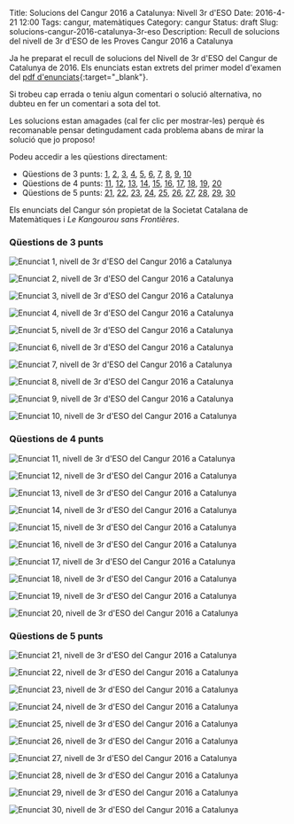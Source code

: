 Title: Solucions del Cangur 2016 a Catalunya: Nivell 3r d'ESO
Date: 2016-4-21 12:00
Tags: cangur, matemàtiques
Category: cangur
Status: draft
Slug: solucions-cangur-2016-catalunya-3r-eso
Description: Recull de solucions del nivell de 3r d'ESO de les Proves Cangur 2016 a Catalunya

Ja he preparat el recull de solucions del Nivell de 3r d'ESO del Cangur de Catalunya de 2016. Els enunciats estan extrets del primer model d'examen del [pdf d'enunciats]({filename}enunciat_2016_cat_3r_eso.pdf){:target="_blank"}.

<!-- PELICAN_END_SUMMARY -->

Si trobeu cap errada o teniu algun comentari o solució alternativa, no dubteu en fer un comentari a sota del tot.

Les solucions estan amagades (cal fer clic per mostrar-les) perquè és recomanable pensar detingudament cada problema abans de mirar la solució que jo proposo!

Podeu accedir a les qüestions directament:

* Qüestions de 3 punts:
  [1](#questio-1), [2](#questio-2), [3](#questio-3), [4](#questio-4),
  [5](#questio-5), [6](#questio-6), [7](#questio-7), [8](#questio-8),
  [9](#questio-9), [10](#questio-10)
* Qüestions de 4 punts:
  [11](#questio-11), [12](#questio-12), [13](#questio-13), [14](#questio-14),
  [15](#questio-15), [16](#questio-16), [17](#questio-17), [18](#questio-18),
  [19](#questio-19), [20](#questio-20)
* Qüestions de 5 punts:
  [21](#questio-21), [22](#questio-22), [23](#questio-23), [24](#questio-24),
  [25](#questio-25), [26](#questio-26), [27](#questio-27), [28](#questio-28),
  [29](#questio-29), [30](#questio-30)

Els enunciats del Cangur són propietat de la Societat Catalana de Matemàtiques i *Le Kangourou sans Frontières*.

### Qüestions de 3 punts

![Enunciat 1, nivell de 3r d'ESO del Cangur 2016 a Catalunya]({filename}enunciats/01.png)

![Enunciat 2, nivell de 3r d'ESO del Cangur 2016 a Catalunya]({filename}enunciats/02.png)

![Enunciat 3, nivell de 3r d'ESO del Cangur 2016 a Catalunya]({filename}enunciats/03.png)

![Enunciat 4, nivell de 3r d'ESO del Cangur 2016 a Catalunya]({filename}enunciats/04.png)

![Enunciat 5, nivell de 3r d'ESO del Cangur 2016 a Catalunya]({filename}enunciats/05.png)

![Enunciat 6, nivell de 3r d'ESO del Cangur 2016 a Catalunya]({filename}enunciats/06.png)

![Enunciat 7, nivell de 3r d'ESO del Cangur 2016 a Catalunya]({filename}enunciats/07.png)

![Enunciat 8, nivell de 3r d'ESO del Cangur 2016 a Catalunya]({filename}enunciats/08.png)

![Enunciat 9, nivell de 3r d'ESO del Cangur 2016 a Catalunya]({filename}enunciats/09.png)

![Enunciat 10, nivell de 3r d'ESO del Cangur 2016 a Catalunya]({filename}enunciats/10.png)

### Qüestions de 4 punts

![Enunciat 11, nivell de 3r d'ESO del Cangur 2016 a Catalunya]({filename}enunciats/11.png)

![Enunciat 12, nivell de 3r d'ESO del Cangur 2016 a Catalunya]({filename}enunciats/12.png)

![Enunciat 13, nivell de 3r d'ESO del Cangur 2016 a Catalunya]({filename}enunciats/13.png)

![Enunciat 14, nivell de 3r d'ESO del Cangur 2016 a Catalunya]({filename}enunciats/14.png)

![Enunciat 15, nivell de 3r d'ESO del Cangur 2016 a Catalunya]({filename}enunciats/15.png)

![Enunciat 16, nivell de 3r d'ESO del Cangur 2016 a Catalunya]({filename}enunciats/16.png)

![Enunciat 17, nivell de 3r d'ESO del Cangur 2016 a Catalunya]({filename}enunciats/17.png)

![Enunciat 18, nivell de 3r d'ESO del Cangur 2016 a Catalunya]({filename}enunciats/18.png)

![Enunciat 19, nivell de 3r d'ESO del Cangur 2016 a Catalunya]({filename}enunciats/19.png)

![Enunciat 20, nivell de 3r d'ESO del Cangur 2016 a Catalunya]({filename}enunciats/20.png)

### Qüestions de 5 punts

![Enunciat 21, nivell de 3r d'ESO del Cangur 2016 a Catalunya]({filename}enunciats/21.png)

![Enunciat 22, nivell de 3r d'ESO del Cangur 2016 a Catalunya]({filename}enunciats/22.png)

![Enunciat 23, nivell de 3r d'ESO del Cangur 2016 a Catalunya]({filename}enunciats/23.png)

![Enunciat 24, nivell de 3r d'ESO del Cangur 2016 a Catalunya]({filename}enunciats/24.png)

![Enunciat 25, nivell de 3r d'ESO del Cangur 2016 a Catalunya]({filename}enunciats/25.png)

![Enunciat 26, nivell de 3r d'ESO del Cangur 2016 a Catalunya]({filename}enunciats/26.png)

![Enunciat 27, nivell de 3r d'ESO del Cangur 2016 a Catalunya]({filename}enunciats/27.png)

![Enunciat 28, nivell de 3r d'ESO del Cangur 2016 a Catalunya]({filename}enunciats/28.png)

![Enunciat 29, nivell de 3r d'ESO del Cangur 2016 a Catalunya]({filename}enunciats/29.png)

![Enunciat 30, nivell de 3r d'ESO del Cangur 2016 a Catalunya]({filename}enunciats/30.png)
